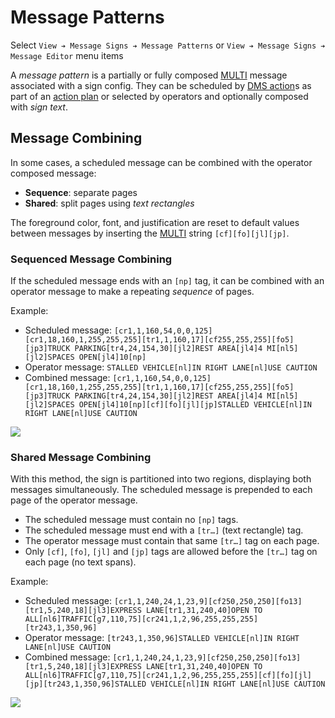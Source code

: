 # Message Patterns

Select `View ➔ Message Signs ➔ Message Patterns` or
`View ➔ Message Signs ➔ Message Editor` menu items

A _message pattern_ is a partially or fully composed [MULTI] message associated
with a sign config.  They can be scheduled by [DMS action]s as part of an
[action plan] or selected by operators and optionally composed with _sign text_.

## Message Combining

In some cases, a scheduled message can be combined with the operator composed
message:
- **Sequence**: separate pages
- **Shared**: split pages using _text rectangles_

The foreground color, font, and justification are reset to default values
between messages by inserting the [MULTI] string `[cf][fo][jl][jp]`.

### Sequenced Message Combining

If the scheduled message ends with an `[np]` tag, it can be combined with an
operator message to make a repeating _sequence_ of pages.

Example:
- Scheduled message:
  `[cr1,1,160,54,0,0,125][cr1,18,160,1,255,255,255][tr1,1,160,17][cf255,255,255][fo5][jp3]TRUCK PARKING[tr4,24,154,30][jl2]REST AREA[jl4]4 MI[nl5][jl2]SPACES OPEN[jl4]10[np]`
- Operator message:
  `STALLED VEHICLE[nl]IN RIGHT LANE[nl]USE CAUTION`
- Combined message:
  `[cr1,1,160,54,0,0,125][cr1,18,160,1,255,255,255][tr1,1,160,17][cf255,255,255][fo5][jp3]TRUCK PARKING[tr4,24,154,30][jl2]REST AREA[jl4]4 MI[nl5][jl2]SPACES OPEN[jl4]10[np][cf][fo][jl][jp]STALLED VEHICLE[nl]IN RIGHT LANE[nl]USE CAUTION`

![](images/msg_combined_sequenced.gif)

### Shared Message Combining

With this method, the sign is partitioned into two regions, displaying both
messages simultaneously.  The scheduled message is prepended to each page of
the operator message.

- The scheduled message must contain no `[np]` tags.
- The scheduled message must end with a `[tr…]` (text rectangle) tag.
- The operator message must contain that same `[tr…]` tag on each page.
- Only `[cf]`, `[fo]`, `[jl]` and `[jp]` tags are allowed before the `[tr…]`
  tag on each page (no text spans).

Example:
- Scheduled message:
  `[cr1,1,240,24,1,23,9][cf250,250,250][fo13][tr1,5,240,18][jl3]EXPRESS LANE[tr1,31,240,40]OPEN TO ALL[nl6]TRAFFIC[g7,110,75][cr241,1,2,96,255,255,255][tr243,1,350,96]`
- Operator message:
  `[tr243,1,350,96]STALLED VEHICLE[nl]IN RIGHT LANE[nl]USE CAUTION`
- Combined message:
  `[cr1,1,240,24,1,23,9][cf250,250,250][fo13][tr1,5,240,18][jl3]EXPRESS LANE[tr1,31,240,40]OPEN TO ALL[nl6]TRAFFIC[g7,110,75][cr241,1,2,96,255,255,255][cf][fo][jl][jp][tr243,1,350,96]STALLED VEHICLE[nl]IN RIGHT LANE[nl]USE CAUTION`

![](images/msg_combined_shared.gif)



[action plan]: action_plans.html
[DMS action]: action_plans.html#dms-actions
[MULTI]: multi.html
[WYSIWYG editor]: wysiwyg.html
